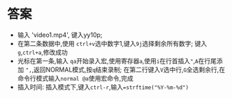 # 答案
- 输入 'video1.mp4', 键入yy10p; 
- 在第二条数据中,使用 `ctrl+v`选中数字1,键入`9j`选择剩余所有数字; 键入`g`,`ctrl+a`,修改成功
- 光标在第一条,输入 `qa`开始录入宏,使用寄存器`a`,使用`i`在行首插入`"`,`A`在行尾添加 `",`,返回NORMAL模式,按`q`结束录制; 在第二行键入`V`选中行,`G`全选剩余行,在命令行模式输入`normal @a`使用宏命令,完成    
- 插入时间: 插入模式下,键入`ctrl-r`,输入`=strftime("%Y-%m-%d")`
